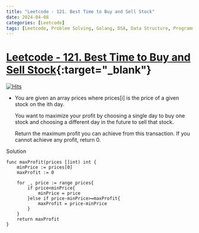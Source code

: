 ```yaml
---
title: "Leetcode - 121. Best Time to Buy and Sell Stock"
date: 2024-04-08
categories: [Leetcode]
tags: [Leetcode, Problem Solving, Golang, DSA, Data Structure, Programming, Algorithm, Math, Binary Search]
---
```


# [Leetcode - 121. Best Time to Buy and Sell Stock](https://leetcode.com/problems/best-time-to-buy-and-sell-stock/description/){:target="_blank"}
[![Hits](https://hits.sh/mokhlesurr031.github.io/posts/leetcode-best-time-to-buy-and-sell-stock.svg)](https://hits.sh/mokhlesurr031.github.io/posts/leetcode-best-time-to-buy-and-sell-stock/)

- You are given an array prices where prices[i] is the price of a given stock on the ith day.

    You want to maximize your profit by choosing a single day to buy one stock and choosing a different day in the future to sell that stock.

    Return the maximum profit you can achieve from this transaction. If you cannot achieve any profit, return 0.

Solution
```
func maxProfit(prices []int) int {
    minPrice := prices[0]
    maxProfit := 0

    for _, price := range prices{
        if price<minPrice{
            minPrice = price
        }else if price-minPrice>=maxProfit{
            maxProfit = price-minPrice
        }
    }
    return maxProfit
}
```
